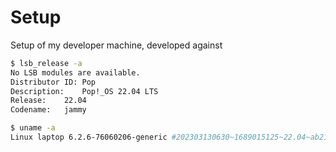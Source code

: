 # Setup

Setup of my developer machine, developed against 

```bash
$ lsb_release -a
No LSB modules are available.
Distributor ID:	Pop
Description:	Pop!_OS 22.04 LTS
Release:	22.04
Codename:	jammy

$ uname -a
Linux laptop 6.2.6-76060206-generic #202303130630~1689015125~22.04~ab2190e SMP PREEMPT_DYNAMIC Mon J x86_64 x86_64 x86_64 GNU/Linux
```
